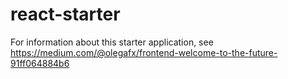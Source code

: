 # react-starter


For information about this starter application, see https://medium.com/@olegafx/frontend-welcome-to-the-future-91ff064884b6
